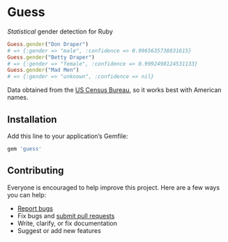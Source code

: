 # Guess

*Statistical* gender detection for Ruby

```ruby
Guess.gender("Don Draper")
# => {:gender => "male", :confidence => 0.9965635738831615}
Guess.gender("Betty Draper")
# => {:gender => "female", :confidence => 0.9992498124531133}
Guess.gender("Mad Men")
# => {:gender => "unknown", :confidence => nil}
```

Data obtained from the [US Census Bureau](http://www.census.gov/genealogy/names/names_files.html), so it works best with American names.

## Installation

Add this line to your application’s Gemfile:

```ruby
gem 'guess'
```

## Contributing

Everyone is encouraged to help improve this project. Here are a few ways you can help:

- [Report bugs](https://github.com/ankane/guess/issues)
- Fix bugs and [submit pull requests](https://github.com/ankane/guess/pulls)
- Write, clarify, or fix documentation
- Suggest or add new features
